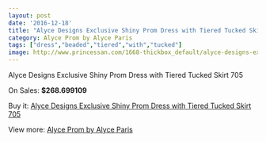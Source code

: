 ```yaml
---
layout: post
date: '2016-12-18'
title: "Alyce Designs Exclusive Shiny Prom Dress with Tiered Tucked Skirt 705"
category: Alyce Prom by Alyce Paris
tags: ["dress","beaded","tiered","with","tucked"]
image: http://www.princessan.com/1668-thickbox_default/alyce-designs-exclusive-shiny-prom-dress-with-tiered-tucked-skirt-705.jpg
---
```

Alyce Designs Exclusive Shiny Prom Dress with Tiered Tucked Skirt 705

On Sales: **$268.699109**
<a href="https://www.princessan.com/en/alyce-prom-by-alyce-paris/767-alyce-designs-exclusive-shiny-prom-dress-with-tiered-tucked-skirt-705.html"><amp-img layout="responsive" width="600" height="600" src="//www.princessan.com/1668-thickbox_default/alyce-designs-exclusive-shiny-prom-dress-with-tiered-tucked-skirt-705.jpg" alt="Alyce Designs Exclusive Shiny Prom Dress with Tiered Tucked Skirt 705 0" /></a>
<a href="https://www.princessan.com/en/alyce-prom-by-alyce-paris/767-alyce-designs-exclusive-shiny-prom-dress-with-tiered-tucked-skirt-705.html"><amp-img layout="responsive" width="600" height="600" src="//www.princessan.com/1669-thickbox_default/alyce-designs-exclusive-shiny-prom-dress-with-tiered-tucked-skirt-705.jpg" alt="Alyce Designs Exclusive Shiny Prom Dress with Tiered Tucked Skirt 705 1" /></a>
<a href="https://www.princessan.com/en/alyce-prom-by-alyce-paris/767-alyce-designs-exclusive-shiny-prom-dress-with-tiered-tucked-skirt-705.html"><amp-img layout="responsive" width="600" height="600" src="//www.princessan.com/1670-thickbox_default/alyce-designs-exclusive-shiny-prom-dress-with-tiered-tucked-skirt-705.jpg" alt="Alyce Designs Exclusive Shiny Prom Dress with Tiered Tucked Skirt 705 2" /></a>

Buy it: [Alyce Designs Exclusive Shiny Prom Dress with Tiered Tucked Skirt 705](https://www.princessan.com/en/alyce-prom-by-alyce-paris/767-alyce-designs-exclusive-shiny-prom-dress-with-tiered-tucked-skirt-705.html "Alyce Designs Exclusive Shiny Prom Dress with Tiered Tucked Skirt 705")

View more: [Alyce Prom by Alyce Paris](https://www.princessan.com/en/8-alyce-prom-by-alyce-paris "Alyce Prom by Alyce Paris")